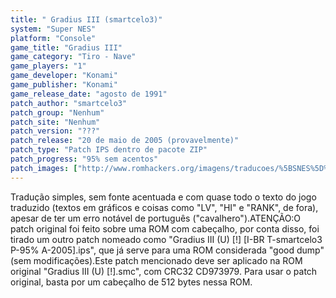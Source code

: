 ```yaml
---
title: " Gradius III (smartcelo3)"
system: "Super NES"
platform: "Console"
game_title: "Gradius III"
game_category: "Tiro - Nave"
game_players: "1"
game_developer: "Konami"
game_publisher: "Konami"
game_release_date: "agosto de 1991"
patch_author: "smartcelo3"
patch_group: "Nenhum"
patch_site: "Nenhum"
patch_version: "???"
patch_release: "20 de maio de 2005 (provavelmente)"
patch_type: "Patch IPS dentro de pacote ZIP"
patch_progress: "95% sem acentos"
patch_images: ["http://www.romhackers.org/imagens/traducoes/%5BSNES%5D%20Gradius%20III%20-%20smartcelo3%20-%201.png","http://www.romhackers.org/imagens/traducoes/%5BSNES%5D%20Gradius%20III%20-%20smartcelo3%20-%202.png","http://www.romhackers.org/imagens/traducoes/%5BSNES%5D%20Gradius%20III%20-%20smartcelo3%20-%203.png"]
---
```

Tradução simples, sem fonte acentuada e com quase todo o texto do jogo traduzido (textos em gráficos e coisas como "LV", "HI" e "RANK", de fora), apesar de ter um erro notável de português ("cavalhero").ATENÇÃO:O patch original foi feito sobre uma ROM com cabeçalho, por conta disso, foi tirado um outro patch nomeado como "Gradius III (U) [!] [I-BR T-smartcelo3 P-95% A-2005].ips", que já serve para uma ROM considerada "good dump" (sem modificações).Este patch mencionado deve ser aplicado na ROM original "Gradius III (U) [!].smc", com CRC32 CD973979. Para usar o patch original, basta por um cabeçalho de 512 bytes nessa ROM.